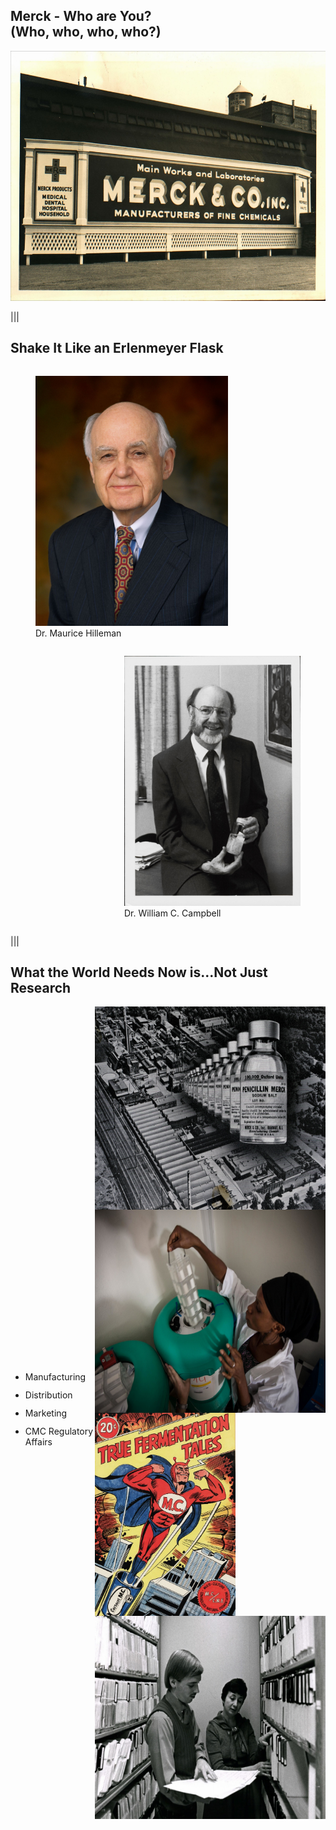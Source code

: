 ## Merck - Who are You? <br>(Who, who, who, who?)

<img src="slides/img/merck_sign.jpg" style="height: 400px">


|||
## Shake It Like an Erlenmeyer Flask

<div class="row" style="overflow: hidden">
  <div class="column" style="float: left;">
    <figure>
      <img style="height: 400px" src="slides/img/Hilleman.jpg">
      <figcaption>Dr. Maurice Hilleman</figcaption>
    </figure>
  </div>
  <div class="column" style="float: right;">
    <figure>
      <img style="height: 400px" src="slides/img/Campbell.jpg">
      <figcaption>Dr. William C. Campbell</figcaption>
    </figure>
  </div>
</div>

|||
## What the World Needs Now is...Not Just Research

<div class="row" style="display: flex;  align-items: center;">

  <div class="column" style="float:left;">
    <ul>
      <li class="fragment fade-in-then-semi-out" data-fragment-index="0" style="padding-bottom: 12px">Manufacturing</li>
      <li class="fragment fade-in-then-semi-out" data-fragment-index="1" style="padding-bottom: 12px">Distribution</li>
      <li class="fragment fade-in-then-semi-out" data-fragment-index="2" style="padding-bottom: 12px">Marketing</li>
      <li class="fragment fade-in-then-semi-out" data-fragment-index="3" style="padding-bottom: 12px">CMC Regulatory Affairs</li>
    </ul>
  </div>

  <div class="r-stack column" style="float: right;">
    <span class="fragment fade-in" data-fragment-index="0">
      <img src="slides/img/penicillin.jpg" class="fragment fade-out" data-fragment-index="1" style="height: 325px; display: flex;  align-items: center;">
    </span>
    <span class="fragment current-visible fade-in" data-fragment-index="1">
      <img src="slides/img/ebola.jpg" class="fragment fade-out" data-fragment-index="2" style="height: 325px; display: flex;  align-items: center;">
    </span>
    <span class="fragment fade-in" data-fragment-index="2">
      <img src="slides/img/TFT.jpg" class="fragment fade-out" data-fragment-index="3" style="height: 325px; display: flex;  align-items: center;">
    </span>
    <span class="fragment fade-in" data-fragment-index="3">
      <img src="slides/img/filing.jpg" style="height: 325px; display: flex;  align-items: center;">
    </span>
  </div> 

</div>

